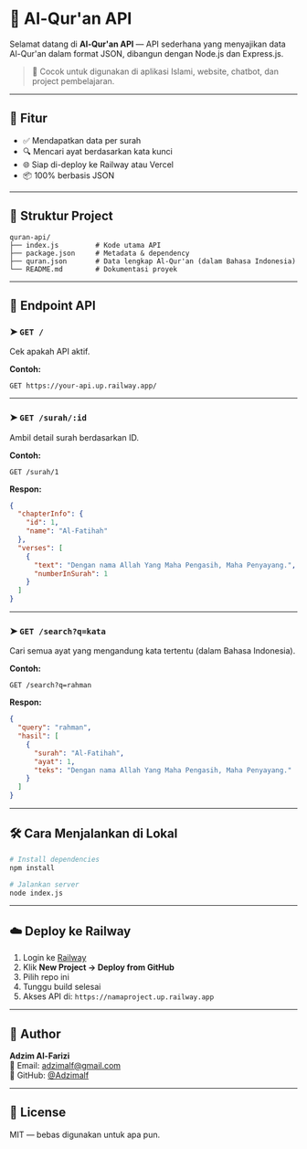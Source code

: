 # 📖 Al-Qur'an API

Selamat datang di **Al-Qur'an API** — API sederhana yang menyajikan data Al-Qur'an dalam format JSON, dibangun dengan Node.js dan Express.js.

> 🎯 Cocok untuk digunakan di aplikasi Islami, website, chatbot, dan project pembelajaran.

---

## 🚀 Fitur

- ✅ Mendapatkan data per surah
- 🔍 Mencari ayat berdasarkan kata kunci
- 🌐 Siap di-deploy ke Railway atau Vercel
- 📦 100% berbasis JSON

---

## 📂 Struktur Project

```
quran-api/
├── index.js         # Kode utama API
├── package.json     # Metadata & dependency
├── quran.json       # Data lengkap Al-Qur'an (dalam Bahasa Indonesia)
└── README.md        # Dokumentasi proyek
```

---

## 📡 Endpoint API

### ➤ `GET /`
Cek apakah API aktif.

**Contoh:**

```
GET https://your-api.up.railway.app/
```

---

### ➤ `GET /surah/:id`
Ambil detail surah berdasarkan ID.

**Contoh:**

```
GET /surah/1
```

**Respon:**

```json
{
  "chapterInfo": {
    "id": 1,
    "name": "Al-Fatihah"
  },
  "verses": [
    {
      "text": "Dengan nama Allah Yang Maha Pengasih, Maha Penyayang.",
      "numberInSurah": 1
    }
  ]
}
```

---

### ➤ `GET /search?q=kata`
Cari semua ayat yang mengandung kata tertentu (dalam Bahasa Indonesia).

**Contoh:**

```
GET /search?q=rahman
```

**Respon:**

```json
{
  "query": "rahman",
  "hasil": [
    {
      "surah": "Al-Fatihah",
      "ayat": 1,
      "teks": "Dengan nama Allah Yang Maha Pengasih, Maha Penyayang."
    }
  ]
}
```

---

## 🛠️ Cara Menjalankan di Lokal

```bash
# Install dependencies
npm install

# Jalankan server
node index.js
```

---

## ☁️ Deploy ke Railway

1. Login ke [Railway](https://railway.app)
2. Klik **New Project → Deploy from GitHub**
3. Pilih repo ini
4. Tunggu build selesai
5. Akses API di: `https://namaproject.up.railway.app`

---

## 👤 Author

**Adzim Al-Farizi**  
📧 Email: adzimalf@gmail.com  
🔗 GitHub: [@Adzimalf](https://github.com/Adzimalf)

---

## 📄 License

MIT — bebas digunakan untuk apa pun.
